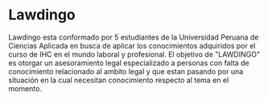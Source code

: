 # Lawdingo

Lawdingo esta  conformado por 5 estudiantes de la Universidad Peruana de Ciencias Aplicada en busca de aplicar los conocimientos adquiridos por el curso de IHC en el mundo laboral y profesional. El objetivo de "LAWDINGO" es otorgar un asesoramiento legal especializado a personas con falta de conocimiento relacionado al ambito legal y que estan pasando por una situación en la cual necesitan conocimiento respecto al tema en el momento.

